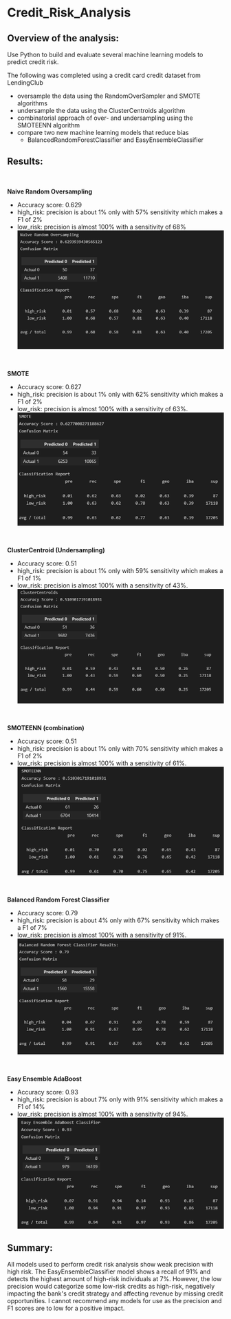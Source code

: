 # Credit_Risk_Analysis
 
## Overview of the analysis:
Use Python to build and evaluate several machine learning models to predict credit risk.

The following was completed using a credit card credit dataset from LendingClub
- oversample the data using the RandomOverSampler and SMOTE algorithms
- undersample the data using the ClusterCentroids algorithm
- combinatorial approach of over- and undersampling using the SMOTEENN algorithm
- compare two new machine learning models that reduce bias
    - BalancedRandomForestClassifier and EasyEnsembleClassifier

## Results: 
<br/>

**Naive Random Oversampling** 
- Accuracy score: 0.629
- high_risk: precision is about 1% only with 57% sensitivity which makes a F1 of 2%
- low_risk: precision is almost 100% with a sensitivity of 68%
![nro](https://github.com/HappyM0f0/Credit_Risk_Analysis/blob/main/Resources/nro.png)
<br/>

**SMOTE**
- Accuracy score: 0.627
- high_risk: precision is about 1% only with 62% sensitivity which makes a F1 of 2%
- low_risk: precision is almost 100% with a sensitivity of 63%.
![smote](https://github.com/HappyM0f0/Credit_Risk_Analysis/blob/main/Resources/smote.png)
<br/>

**ClusterCentroid (Undersampling)**
- Accuracy score: 0.51
- high_risk: precision is about 1% only with 59% sensitivity which makes a F1 of 1%
- low_risk: precision is almost 100% with a sensitivity of 43%.
![cc](https://github.com/HappyM0f0/Credit_Risk_Analysis/blob/main/Resources/cc.png)
<br/>

**SMOTEENN (combination)**
- Accuracy score: 0.51
- high_risk: precision is about 1% only with 70% sensitivity which makes a F1 of 2%
- low_risk: precision is almost 100% with a sensitivity of 61%.
![smoteenn](https://github.com/HappyM0f0/Credit_Risk_Analysis/blob/main/Resources/smoteenn.png)
<br/>

**Balanced Random Forest Classifier**
- Accuracy score: 0.79
- high_risk: precision is about 4% only with 67% sensitivity which makes a F1 of 7%
- low_risk: precision is almost 100% with a sensitivity of 91%.
![BRF](https://github.com/HappyM0f0/Credit_Risk_Analysis/blob/main/Resources/BRF.png)
<br/>

**Easy Ensemble AdaBoost**
- Accuracy score: 0.93
- high_risk: precision is about 7% only with 91% sensitivity which makes a F1 of 14%
- low_risk: precision is almost 100% with a sensitivity of 94%.
![EEC](https://github.com/HappyM0f0/Credit_Risk_Analysis/blob/main/Resources/eec.png)

## Summary: 
All models used to perform credit risk analysis show weak precision with high risk. The EasyEnsembleClassifier model shows a recall of 91% and detects the highest amount of high-risk individuals at 7%. However, the low precision would categorize some low-risk credits as high-risk, negatively impacting the bank's credit strategy and affecting revenue by missing credit opportunities. I cannot recommend any models for use as the precision and F1 scores are to low for a positive impact.